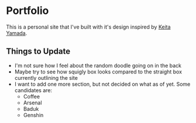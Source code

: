 # Portfolio

This is a personal site that I've built with it's design inspired by [Keita Yamada](https://p5aholic.me/).

## Things to Update
- I'm not sure how I feel about the random doodle going on in the back
- Maybe try to see how squigly box looks compared to the straight box currently outlining the site
- I want to add one more section, but not decided on what as of yet. Some candidates are:
  - Coffee
  - Arsenal
  - Baduk
  - Genshin
